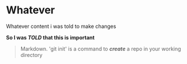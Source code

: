 # Whatever
Whatever content
i was told to make changes 

**So I was _TOLD_ that this is important**
> Markdown.
'git init' is a command to **_create_** a repo in your working directory
